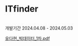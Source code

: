 # ITfinder



<br>
개발기간
2024.04.08 - 2024.05.03

<br>

[유다현_빅데이터_1차.pdf](https://github.com/user-attachments/files/18779545/_._1.pdf)
